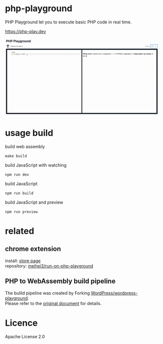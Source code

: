 # php-playground

PHP Playground let you to execute basic PHP code in real time.

https://php-play.dev

![demo](doc/demo.gif)

# usage build
build web assembly
```
make build
```

build JavaScript with watching
```
npm run dev
```

build JavaScript
```
npm run build
```

build JavaScript and preview
```
npm run preview
```

# related 

## chrome extension
install: [store page](https://chromewebstore.google.com/detail/run-on-php-playground/ddhmobhdfmhfckpkedkompdjdmpapeng)  
repository: [meihei3/run-on-php-playground](https://github.com/meihei3/run-on-php-playground)

## PHP to WebAssembly build pipeline

The bulild pipeline was created by Forking [WordPress/wordpress-playground](https://github.com/WordPress/wordpress-playground).  
Please refer to the [original document](https://wordpresswasm.readthedocs.io/en/latest/using-php-in-javascript/) for details.

# Licence

Apache License 2.0
